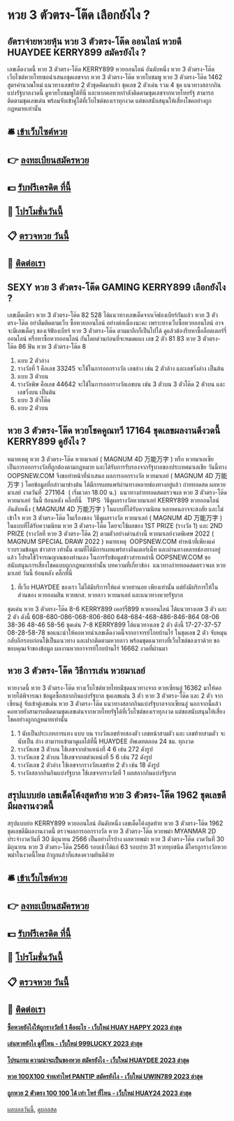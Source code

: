 # หวย 3 ตัวตรง-โต๊ด เลือกยังไง ?
## อัตราจ่ายหวยหุ้น หวย 3 ตัวตรง-โต๊ด ออนไลน์ หวยดี HUAYDEE KERRY899 สมัครยังไง ?
เลขเด็ดงวดนี้ หวย 3 ตัวตรง-โต๊ด KERRY899 หวยออนไลน์ อันดับหนึ่ง หวย 3 ตัวตรง-โต๊ด เว็บไซต์หวยไทยขอนำเสนอชุดเลขจาก หวย 3 ตัวตรง-โต๊ด หวยใบชมพู หวย 3 ตัวตรง-โต๊ด 1462 สูตรคำนวณใหม่ แนวทางเลขท้าย 2 ตัวชุดคัดมาแล้ว ชุดเลข 2 ตัวเด่น รวม 4 ชุด แนวทางสลากกินแบ่งรัฐบาลงวดนี้ ดูหวยใบชมพูได้ที่นี่ และหากคอหวยกำลังติดตามชุดเลขจากหวยไทยรัฐ สามารถติดตามชุดเลขเด่น พร้อมจับเข้าคู่ได้ที่เว็บไซต์ของเราทุกงวด แต่ขอสนับสนุนให้เสี่ยงโชคอย่างถูกกฎหมายเท่านั้น

## 🛎 [เข้าเว็บไซต์หวย](https://bit.ly/3BG5bNw)
## 👉 [ลงทะเบียนสมัครหวย](https://bit.ly/3BG5bNw)
## 💵 [รับฟรีเครดิต ที่นี้](https://bit.ly/3C3mvgS)
## 👑 [โปรโมชั่นวันนี้](https://bit.ly/3C3mvgS)
## 📋 [ตรวจหวย วันนี้](https://bit.ly/3C3mvgS)
## 📱 [ติดต่อเรา](https://bit.ly/3C3mvgS)

## SEXY หวย 3 ตัวตรง-โต๊ด GAMING KERRY899 เลือกยังไง ?
เลขเม็ดเดียว หวย 3 ตัวตรง-โต๊ด 82 528
ได้แนวทางเลขเด็ดจากเจ๊ฟองเบียร์กันแล้ว หวย 3 ตัวตรง-โต๊ด อย่าลืมติดตามเว็บ ซื้อหวยออนไลน์ อย่างต่อเนื่องนะคะ เพราะทางเว็บซื้อหวยออนไลน์ อาจจะมีเลขเด็ดๆ ของเจ้ฟ้องเบียร์ หวย 3 ตัวตรง-โต๊ด ตามมาอีกก็เป็นไปได้ ดูแล้วต้องรีบหาซื้อล็อตเตอร์รี่ออนไลน์ หรือหาซื้อหวยออนไลน์ กันโดยด่วนก่อนที่จะหมดแผง
เลข 2 ตัว 81 83 หวย 3 ตัวตรง-โต๊ด 86
ฟัน หวย 3 ตัวตรง-โต๊ด 8
1. แบบ 2 ตัวล่าง
2. รางวัลที่ 1 คือเลข 33245 จะใช้ในการออกรางวัล เลขล่าง เช่น 2 ตัวล้าง และเลขวิ่งล่าง เป็นต้น
3. แบบ 3 ตัวบน
4. รางวัลพิษ คือเลข 44642 จะใช้ในการออกรางวัลเลขบน เช่น 3 ตัวบน 3 ตัวโต๊ด 2 ตัวบน และเลขวิ่งบน เป็นต้น
5. แบบ 3 ตัวโต๊ด
6. แบบ 2 ตัวบน

## หวย 3 ตัวตรง-โต๊ด หวยโชคคูณทวี 17164 ชุดเลขผลงานดีงวดนี้ KERRY899 ดูยังไง ?
หมายเหตุ หวย 3 ตัวตรง-โต๊ด หวยมาเลย์ ( MAGNUM 4D 万能万字 ) หรือ หวยมาเลเซีย เป็นการออกรางวัลที่ถูกต้องตามกฎหมาย และได้รับการรับรองจากรัฐบาลของประเทศมาเลเชีย
วันนี้ทาง OOPSNEW.COM จึงขอทำหน้าที่นำเสนอ ผลการออกรางวัล หวยมาเลย์ ( MAGNUM 4D 万能万字 ) โดยข้อมูลที่กล่าวมาข่างต้น ได้มีการเผยแพร่ผ่านทางหลายช่องทางอยู่แล้ว
ถ่ายทอดสด ผลหวยมาเลย์ งวดวันที่  271164  ( เริ่มเวลา 18.00 น.)
 แนวทางถ่ายทอดสดตรวจผล หวย 3 ตัวตรง-โต๊ด หวยมาเลย์ วันนี้ ย้อนหลัง คลิ๊กที่นี่  
TIPS  วิธีดูผลรางวัลหวยมาเลย์ KERRY899 หวยออนไลน์ อันดับหนึ่ง ( MAGNUM 4D 万能万字 ) ในแบบที่ได้รับความนิยม
หลายคนอาจจะสงสัย และไม่เข้าใจ หวย 3 ตัวตรง-โต๊ด ในเรื่องของ วิธีดูผลรางวัล หวยมาเลย์ ( MAGNUM 4D 万能万字 ) ในแบบที่ได้รับความนิยม หวย 3 ตัวตรง-โต๊ด โดยจะใช้ผลของ 1ST PRIZE (รางวัล 1) และ 2ND PRIZE (รางวัลที่ หวย 3 ตัวตรง-โต๊ด 2) ตามตัวอย่างด่านล่างนี้
หวยมาเลย์งวดพิเศษ 2022 ( MAGNUM SPECIAL DRAW 2022 )
หมายเหตุ  OOPSNEW.COM ทำหน้าที่เพียงแค่รวบรวมข้อมูล ข่าวสาร เท่านั้น ตามที่ได้มีการเผยแพร่ทางอินเตอร์เน็ท และผ่านทางหลายช่องทางอยู่แล้ว โปรดใช้วิจารณญาณของท่านเอง ในการรับข้อมูลข่าวสารเหล่านี้ OOPSNEW.COM ขอสนับสนุนการเสี่ยงโชคแบบถูกกฎหมายเท่านั้น
บทความที่เกี่ยวข้อง
 แนวทางถ่ายทอดสดตรวจผล หวยมาเลย์ วันนี้ ย้อนหลัง คลิ๊กที่นี่  
1. ที่เว็บ HUAYDEE ของเรา ไม่ได้มีบริการให้แค่ หวยฮานอย เพียงเท่านั้น แต่ยังมีบริการให้ในส่วนของ หวยออมสิน หวยธกส. หวยลาว หวยมาเลย์ และแนวทางหวยรัฐบาล

ชุดเด่น หวย 3 ตัวตรง-โต๊ด 8-6 KERRY899 เคอร์รี่899 หวยออนไลน์ ได้แนวทางเลข 3 ตัว และ 2 ตัว ดังนี้
608-680-086-068-806-860
648-684-468-486-846-864
08-06
38-36
48-46
58-56
ชุดเด่น 7-8 KERRY899 ได้แนวทางเลข 2 ตัว ดังนี้
17-27-37-57
08-28-58-78
ขอแนะนำให้คอหวยนำเลขเด็ดงวดนี้จากอาจารย์โกยบ้านไร่ ในชุดเลข 2 ตัว จับหมุนกลับอีกรอบก่อนใช้เป็นแนวทาง และฝากติดตามหวยลาว พร้อมชุดแนวทางที่เว็บไซต์ของเราด้วย
ขอขอบคุณเจ้าของข้อมูล
ผลงานหวยอาจารย์โกยบ้านไร่ 16662 งวดที่ผ่านมา


## หวย 3 ตัวตรง-โต๊ด วิธีการเล่น หวยมาเลย์
หวยงวดนี้ หวย 3 ตัวตรง-โต๊ด ทางเว็บไซต์หวยไทยมีชุดแนวทางจาก หวยเซียนอู๋ 16362 มาให้คอหวยได้พิจารณา ข้อมูลซื้อสลากกินแบ่งรัฐบาล ชุดเลขแม่น 3 ตัว หวย 3 ตัวตรง-โต๊ด และ 2 ตัว จากเซียนอู๋ จับเข้าคู่เลขเด่น หวย 3 ตัวตรง-โต๊ด แนวทางสลากกินแบ่งรัฐบาลจากเซียนอู๋ นอกจากนี้แล้วคอหวยยังสามารถติดตามชุดเลขเด่นจากหวยไทยรัฐได้ที่เว็บไซต์ของเราทุกงวด แต่ขอสนับสนุนให้เสี่ยงโชคอย่างถูกกฎหมายเท่านั้น
1. 1 นับเป็นประเภทการแทง แบบ บน รางวัลเลขท้ายสองตัว เลขหน้าสามตัว และ เลขท้ายสามตัว จะนับเป็น ล่าง สามารถเข้ามาดูผลได้ที่นี้ HUAYDEE อัพเดทตลอด 24 ชม. ทุกงวด
2. รางวัลเลข 3 ตัวบน ใช้เลขจากตำแหน่งที่ 4 6 เช่น 272 ดังรูป
3. รางวัลเลข 2 ตัวบน ใช้เลขจากตตำแหน่งที่ 5 6 เช่น 72 ดังรูป
4. รางวัลเลข 2 ตัวล่าง ใช้เลขจากรางวัลเลขท้าย 2 ตัว เช่น 18 ดังรูป
5. รางวัลสลากกินกินแบ่งรัฐบาล ใช้เลขจากรางวัลที่ 1 ผลสลากกินแบ่งรัฐบาล

## สรุปแบบย่อ เลขเด็ดโค้งสุดท้าย หวย 3 ตัวตรง-โต๊ด 1962 ชุดเลขดีมีผลงานงวดนี้
สรุปแบบย่อ KERRY899 หวยออนไลน์ อันดับหนึ่ง เลขเด็ดโค้งสุดท้าย หวย 3 ตัวตรง-โต๊ด 1962 ชุดเลขดีมีผลงานงวดนี้ ตรวจผลการออกรางวัล หวย 3 ตัวตรง-โต๊ด หวยพม่า MYANMAR 2D ประจำงวดวันที่ 30 มิถุนายน 2566
เป็นอย่างไรบ้าง ผลหวยพม่า หวย 3 ตัวตรง-โต๊ด งวดวันที่ 30 มิถุนายน หวย 3 ตัวตรง-โต๊ด 2566 รอบเช้าได้แก่ 63 รอบบ่าย 31 หวยทุกชนิด มีใครถูกรางวัลหวยพม่าในงวดนี้ไหม ถ้าถูกแล้วก็แสดงความยินดีด้วย

## 🛎 [เข้าเว็บไซต์หวย](https://bit.ly/3BG5bNw)
## 👉 [ลงทะเบียนสมัครหวย](https://bit.ly/3BG5bNw)
## 💵 [รับฟรีเครดิต ที่นี้](https://bit.ly/3C3mvgS)
## 👑 [โปรโมชั่นวันนี้](https://bit.ly/3C3mvgS)
## 📋 [ตรวจหวย วันนี้](https://bit.ly/3C3mvgS)
## 📱 [ติดต่อเรา](https://bit.ly/3C3mvgS)

#### [ซื้อหวยยังไงให้ถูกรางวัลที่ 1 คืออะไร - เว็บใหม่ HUAY HAPPY 2023 ล่าสุด](https://atom.io/themes/ซื้อหวยยังไงให้ถูกรางวัลที่%201%20คืออะไร%20-%20เว็บใหม่%20huay%20happy%202023%20ล่าสุด)
#### [เล่นหวยยังไง ดูที่ไหน - เว็บใหม่ 999LUCKY 2023 ล่าสุด](https://atom.io/themes/เล่นหวยยังไง%20ดูที่ไหน%20-%20เว็บใหม่%20999lucky%202023%20ล่าสุด)
#### [โปรแกรม ความน่าจะเป็นของหวย สมัครยังไง - เว็บใหม่ HUAYDEE 2023 ล่าสุด](https://atom.io/themes/โปรแกรม%20ความน่าจะเป็นของหวย%20สมัครยังไง%20-%20เว็บใหม่%20huaydee%202023%20ล่าสุด)
#### [หวย 100X100 จ่ายเท่าไหร่ PANTIP สมัครยังไง - เว็บใหม่ UWIN789 2023 ล่าสุด](https://atom.io/themes/หวย%20100x100%20จ่ายเท่าไหร่%20pantip%20สมัครยังไง%20-%20เว็บใหม่%20uwin789%202023%20ล่าสุด)
#### [ถูกหวย 2 ตัวตรง 100 100 ได้ เท่า ไหร่ ที่ไหน - เว็บใหม่ HUAY24 2023 ล่าสุด](https://atom.io/themes/ถูกหวย%202%20ตัวตรง%20100%20100%20ได้%20เท่า%20ไหร่%20ที่ไหน%20-%20เว็บใหม่%20huay24%202023%20ล่าสุด)

[ผลบอลวันนี้](https://siamsport.tv "ผลบอลวันนี้"), [ดูบอลสด](https://siamsport.tv/ดูบอลสด "ดูบอลสด")